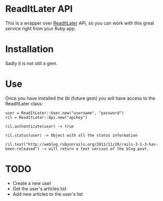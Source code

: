 ReadItLater API
===============

This is a wrapper over [ReadItLater](http://readitlaterlist.com/) API, so you can work with this great service right from your Ruby app.

Installation
============

Sadly it is not still a gem.

Use
===

Once you have installed the lib (future gem) you will have access to the ReadItLater class:

    user = ReadItLater::User.new("username", "password")
    ril = ReadItLater::Api.new("apikey")

    ril.authenticate(user) -> true

    ril.status(user) -> Object with all the status information

    ril.text("http://weblog.rubyonrails.org/2011/11/20/rails-3-1-3-has-been-released") -> will return a text version of the blog post.

TODO
====

* Create a new user
* Get the user's articles list
* Add new articles to the user's list
